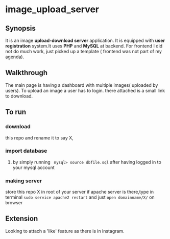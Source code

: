 # image_upload_server

## Synopsis
It is an image **upload-download server** application. It is equipped with **user registration** system.It uses
**PHP** and **MySQL** at backend. For frontend I did not do much work, just picked up a template ( frontend was not part of my agenda).
## Walkthrough
The main page is having a dashboard with multiple images( uploaded by users). To upload an image a user has to login.
there attached is a small link to download.
## To run
### download 
this repo and rename it to say X, 
### import database 
1. by simply running ` mysql> source dbfile.sql` after having logged in to your mysql account
### making server
store this repo X in root of your server
if apache server is there,type in terminal
`sudo service apache2 restart`
and just `open domainname/X/` on browser


## Extension
Looking to attach a 'like' feature as there is in instagram.


